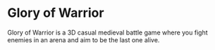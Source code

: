 # Glory of Warrior
 Glory of Warrior is a 3D casual medieval battle game where you fight enemies in an arena and aim to be the last one alive. 
